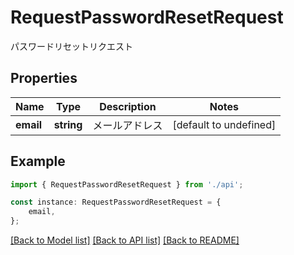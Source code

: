 # RequestPasswordResetRequest

パスワードリセットリクエスト

## Properties

Name | Type | Description | Notes
------------ | ------------- | ------------- | -------------
**email** | **string** | メールアドレス | [default to undefined]

## Example

```typescript
import { RequestPasswordResetRequest } from './api';

const instance: RequestPasswordResetRequest = {
    email,
};
```

[[Back to Model list]](../README.md#documentation-for-models) [[Back to API list]](../README.md#documentation-for-api-endpoints) [[Back to README]](../README.md)
